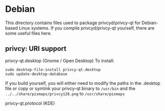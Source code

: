 
Debian
====================
This directory contains files used to package privcyd/privcy-qt
for Debian-based Linux systems. If you compile privcyd/privcy-qt yourself, there are some useful files here.

## privcy: URI support ##


privcy-qt.desktop  (Gnome / Open Desktop)
To install:

	sudo desktop-file-install privcy-qt.desktop
	sudo update-desktop-database

If you build yourself, you will either need to modify the paths in
the .desktop file or copy or symlink your privcy-qt binary to `/usr/bin`
and the `../../share/pixmaps/privcy128.png` to `/usr/share/pixmaps`

privcy-qt.protocol (KDE)

